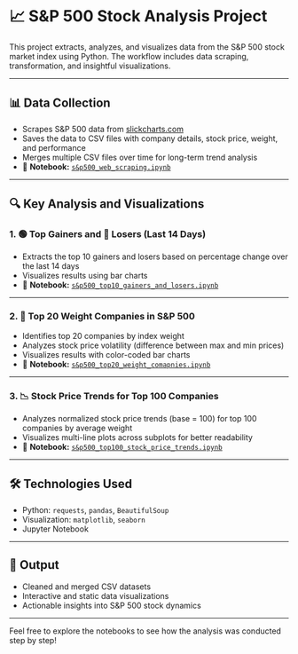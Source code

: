 # 📈 S&P 500 Stock Analysis Project

This project extracts, analyzes, and visualizes data from the S&P 500 stock market index using Python. The workflow includes data scraping, transformation, and insightful visualizations.

---

## 📊 Data Collection

- Scrapes S&P 500 data from [slickcharts.com](https://www.slickcharts.com/sp500)
- Saves the data to CSV files with company details, stock price, weight, and performance
- Merges multiple CSV files over time for long-term trend analysis
- 📄 **Notebook:** [`s&p500_web_scraping.ipynb`](./s&p500_web_scraping.ipynb`)
  
---

## 🔍 Key Analysis and Visualizations

### 1. 🟢 Top Gainers and 🔴 Losers (Last 14 Days)
- Extracts the top 10 gainers and losers based on percentage change over the last 14 days
- Visualizes results using bar charts  
- 📄 **Notebook:** [`s&p500_top10_gainers_and_losers.ipynb`](./s&p500_top10_gainers_and_losers.ipynb)

---

### 2. 🏢 Top 20 Weight Companies in S&P 500
- Identifies top 20 companies by index weight
- Analyzes stock price volatility (difference between max and min prices)
- Visualizes results with color-coded bar charts  
- 📄 **Notebook:** [`s&p500_top20_weight_comapnies.ipynb`](./s&p500_top20_weight_comapnies.ipynb)

---

### 3. 📉 Stock Price Trends for Top 100 Companies
- Analyzes normalized stock price trends (base = 100) for top 100 companies by average weight
- Visualizes multi-line plots across subplots for better readability  
- 📄 **Notebook:** [`s&p500_top100_stock_price_trends.ipynb`](./s&p500_top100_stock_price_trends.ipynb)

---

## 🛠️ Technologies Used

- Python: `requests`, `pandas`, `BeautifulSoup`
- Visualization: `matplotlib`, `seaborn`
- Jupyter Notebook

---

## 📂 Output

- Cleaned and merged CSV datasets
- Interactive and static data visualizations
- Actionable insights into S&P 500 stock dynamics

---

Feel free to explore the notebooks to see how the analysis was conducted step by step!
